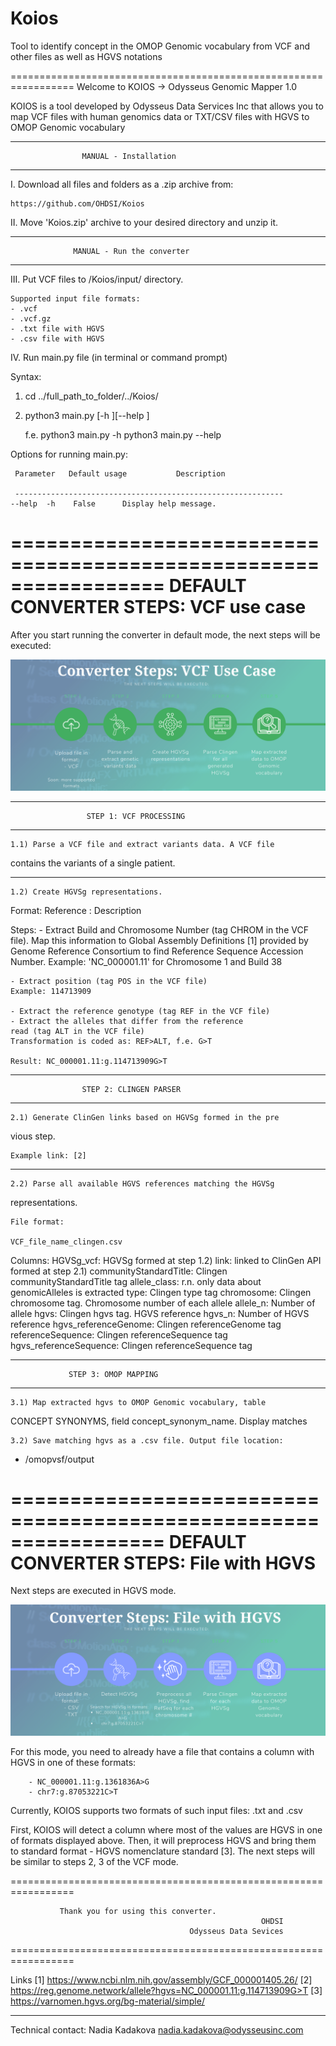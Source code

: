 # Koios
Tool to identify concept in the OMOP Genomic vocabulary from VCF and other files as well as HGVS notations



=================================================================
	Welcome to KOIOS -> Odysseus Genomic Mapper 1.0

KOIOS is a tool developed by Odysseus Data Services Inc that allows 
you to map VCF files with human genomics data or TXT/CSV files with 
HGVS to OMOP Genomic vocabulary

-----------------------------------------------------------------
                    MANUAL - Installation
-----------------------------------------------------------------
I. Download all files and folders as a .zip archive from:

	https://github.com/OHDSI/Koios

II. Move 'Koios.zip' archive to your desired directory and
unzip it.

-----------------------------------------------------------------
                  MANUAL - Run the converter
-----------------------------------------------------------------
III. Put VCF files to /Koios/input/ directory.

    Supported input file formats:
    - .vcf
    - .vcf.gz
    - .txt file with HGVS
    - .csv file with HGVS 


IV. Run main.py file (in terminal or command prompt)

Syntax:
1)	cd ../full_path_to_folder/../Koios/

2) 	python3 main.py [-h ][--help ]

	f.e.   python3 main.py -h 
	       python3 main.py --help


Options for running main.py:

     Parameter   Default usage           Description

     ------------------------------------------------------------
    --help  -h    False      Display help message.



=================================================================
               DEFAULT CONVERTER STEPS: VCF use case
=================================================================
After you start running the converter in default mode, the next
steps will be executed:

<img src="static/imgs/steps-vcf.png" width="" alt="alt_text" title="image_tooltip">

-----------------------------------------------------------------
                     STEP 1: VCF PROCESSING
-----------------------------------------------------------------
    1.1) Parse a VCF file and extract variants data. A VCF file 
contains the variants of a single patient.

-----------------------------------------------------------------
    1.2) Create HGVSg representations. 

Format: 
	Reference : Description

Steps: 
	- Extract Build and Chromosome Number (tag CHROM in the 
VCF file). Map this information to Global Assembly Definitions [1] 
provided by Genome Reference Consortium to find Reference Sequence 
Accession Number. 
	Example: 'NC_000001.11' for Chromosome 1 and Build 38
	
	- Extract position (tag POS in the VCF file)
	Example: 114713909
 
	- Extract the reference genotype (tag REF in the VCF file) 
	- Extract the alleles that differ from the reference 
	read (tag ALT in the VCF file)
	Transformation is coded as: REF>ALT, f.e. G>T
	
	Result: NC_000001.11:g.114713909G>T

-----------------------------------------------------------------
                    STEP 2: CLINGEN PARSER
-----------------------------------------------------------------
    2.1) Generate ClinGen links based on HGVSg formed in the pre
vious step. 

	Example link: [2]

-----------------------------------------------------------------
    2.2) Parse all available HGVS references matching the HGVSg 
representations. 

    File format:

    VCF_file_name_clingen.csv

Columns: 
	HGVSg_vcf: 					HGVSg formed at step 1.2)
	link: 						linked to ClinGen API formed at step 2.1)
	communityStandardTitle: 	Clingen communityStandardTitle tag
	allele_class: 				r.n. only data about genomicAlleles is extracted
	type: 						Clingen type tag
	chromosome: 				Clingen chromosome tag. Chromosome number of each allele
	allele_n: 					Number of allele 
	hgvs: 						Clingen hgvs tag. HGVS reference
	hgvs_n: 					Number of HGVS reference
	hgvs_referenceGenome: 		Clingen referenceGenome tag
	referenceSequence: 			Clingen referenceSequence tag
	hgvs_referenceSequence: 	Clingen referenceSequence tag

-----------------------------------------------------------------
                 STEP 3: OMOP MAPPING
-----------------------------------------------------------------
    3.1) Map extracted hgvs to OMOP Genomic vocabulary, table 
CONCEPT SYNONYMS, field concept_synonym_name. Display matches

    3.2) Save matching hgvs as a .csv file. Output file location:

- /omopvsf/output

=================================================================
             DEFAULT CONVERTER STEPS: File with HGVS
=================================================================

Next steps are executed in HGVS mode. 

<img src="static/imgs/steps-hgvs.png" width="" alt="alt_text" title="image_tooltip">

For this mode, you need to already have a file that contains a 
column with HGVS in one of these formats:

	    - NC_000001.11:g.1361836A>G
		- chr7:g.87053221C>T 

Currently, KOIOS supports two formats of such input files: .txt 
and .csv

First, KOIOS will detect a column where most of the values are 
HGVS in one of formats displayed above. Then, it will preprocess
HGVS and bring them to standard format - HGVS nomenclature 
standard [3]. The next steps will be similar to steps 2, 3 of the 
VCF mode.

=================================================================

               Thank you for using this converter.
               												OHDSI
                                            Odysseus Data Sevices
=================================================================


Links
[1] https://www.ncbi.nlm.nih.gov/assembly/GCF_000001405.26/
[2] https://reg.genome.network/allele?hgvs=NC_000001.11:g.114713909G>T
[3] https://varnomen.hgvs.org/bg-material/simple/


-----------------------------------------------------------------
Technical contact: 
Nadia Kadakova nadia.kadakova@odysseusinc.com


